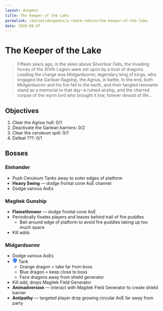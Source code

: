 ```yaml
---
layout: dungeon
title: The Keeper of the Lake
permalink: /duties/dungeons/a-realm-reborn/the-keeper-of-the-lake
date: 2020-08-07
---
```


# The Keeper of the Lake

> Fifteen years ago, in the skies above Silvertear Falls, the invading forces of the XIVth Legion were set upon by a host of dragons. Leading the charge was Midgardsormr, legendary king of kings, who engaged the Garlean flagship, the Agrius, in battle. In the end, both Midgardsormr and his foe fell to the earth, and their tangled remnants stand as a memorial to that day─a ruined airship, and the charred corpse of the wyrm lord who brought it low, forever devoid of life...

## Objectives

1. Clear the Agrius hull: 0/1
2. Deactivate the Garlean barriers: 0/2
3. Clear the ceruleum spill: 0/1
4. Defeat ???: 0/1

## Bosses

### Einhander

- Push Ceruleum Tanks away to outer edges of platform
- **Heavy Swing** — dodge frontal cone AoE channel
- Dodge various AoEs

### Magitek Gunship

- **Flamethrower** — dodge frontal cone AoE
- Periodically fixates players and leaves behind trail of fire puddles
  - Bait around edge of platform to avoid fire puddles taking up too much space
- Kill adds

### Midgardsormr

- Dodge various AoEs
- ![](/assets/icons/role-tank.png) Tank
  - Orange dragon = take far from boss
  - Blue dragon = keep close to boss
  - Face dragons away from shield generator
- Kill add, drops Magitek Field Generator
- **Animadversion** — interact with Magitek Field Generator to create shield barrier
- **Antipathy** — targeted player drop growing circular AoE far away from party


